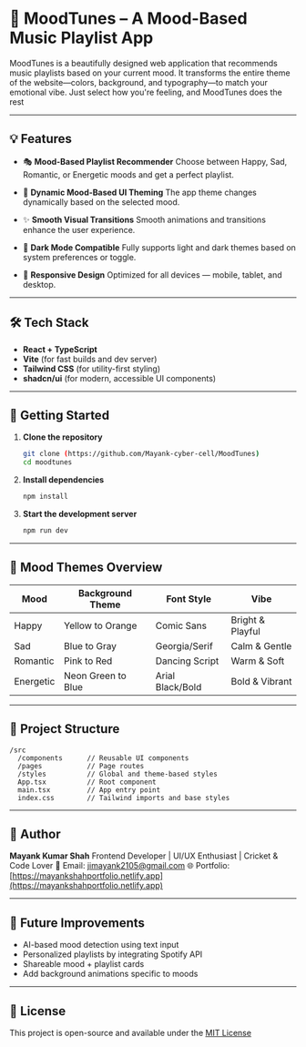 # 🎵 MoodTunes – A Mood-Based Music Playlist App



MoodTunes is a beautifully designed web application that recommends music playlists based on your current mood. It transforms the entire theme of the website—colors, background, and typography—to match your emotional vibe. Just select how you're feeling, and MoodTunes does the rest

---

## 💡 Features

* 🎭 **Mood-Based Playlist Recommender**
  Choose between Happy, Sad, Romantic, or Energetic moods and get a perfect playlist.

* 🎨 **Dynamic Mood-Based UI Theming**
  The app theme changes dynamically based on the selected mood.

* ✨ **Smooth Visual Transitions**
  Smooth animations and transitions enhance the user experience.

* 🌙 **Dark Mode Compatible**
  Fully supports light and dark themes based on system preferences or toggle.

* 📱 **Responsive Design**
  Optimized for all devices — mobile, tablet, and desktop.

---

## 🛠️ Tech Stack

* **React + TypeScript**
* **Vite** (for fast builds and dev server)
* **Tailwind CSS** (for utility-first styling)
* **shadcn/ui** (for modern, accessible UI components)

---

## 🚀 Getting Started

1. **Clone the repository**

   ```bash
   git clone (https://github.com/Mayank-cyber-cell/MoodTunes)
   cd moodtunes
   ```

2. **Install dependencies**

   ```bash
   npm install
   ```

3. **Start the development server**

   ```bash
   npm run dev
   ```

---

## 🎨 Mood Themes Overview

| Mood      | Background Theme   | Font Style       | Vibe             |
| --------- | ------------------ | ---------------- | ---------------- |
| Happy     | Yellow to Orange   | Comic Sans       | Bright & Playful |
| Sad       | Blue to Gray       | Georgia/Serif    | Calm & Gentle    |
| Romantic  | Pink to Red        | Dancing Script   | Warm & Soft      |
| Energetic | Neon Green to Blue | Arial Black/Bold | Bold & Vibrant   |

---

## 📁 Project Structure

```
/src
  /components      // Reusable UI components
  /pages           // Page routes
  /styles          // Global and theme-based styles
  App.tsx          // Root component
  main.tsx         // App entry point
  index.css        // Tailwind imports and base styles
```

---

## 👤 Author

**Mayank Kumar Shah**
Frontend Developer | UI/UX Enthusiast | Cricket & Code Lover
📧 Email: [jimayank2105@gmail.com](mailto:jimayank2105@gmail.com)
🌐 Portfolio: [https://mayankshahportfolio.netlify.app](https://mayankshahportfolio.netlify.app)

---

## 🚧 Future Improvements

* AI-based mood detection using text input
* Personalized playlists by integrating Spotify API
* Shareable mood + playlist cards
* Add background animations specific to moods

----

## 📄 License

This project is open-source and available under the [MIT License](LICENSE)

